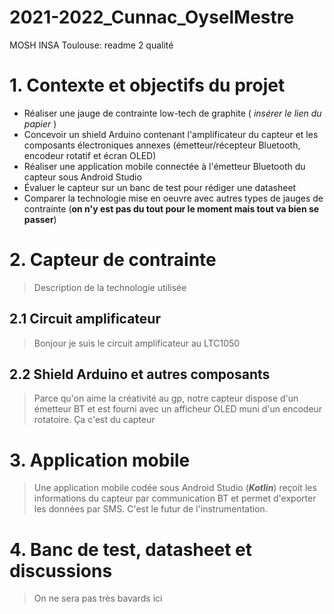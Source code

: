 # 2021-2022_Cunnac_OyselMestre

MOSH INSA Toulouse: readme 2 qualité

# 1. Contexte et objectifs du projet

- Réaliser une jauge de contrainte low-tech de graphite ( *insérer le lien du papier* )
- Concevoir un shield Arduino contenant l'amplificateur du capteur et les composants électroniques annexes (émetteur/récepteur Bluetooth, encodeur rotatif et écran OLED)
- Réaliser une application mobile connectée à l'émetteur Bluetooth du capteur sous Android Studio
- Évaluer le capteur sur un banc de test pour rédiger une datasheet
- Comparer la technologie mise en oeuvre avec autres types de jauges de contrainte (**on n'y est pas du tout pour le moment mais tout va bien se passer**)

# 2. Capteur de contrainte

> Description de la technologie utilisée

  ## 2.1 Circuit amplificateur
  > Bonjour je suis le circuit amplificateur au LTC1050
  ## 2.2 Shield Arduino et autres composants
  > Parce qu'on aime la créativité au gp, notre capteur dispose d'un émetteur BT et est fourni avec un afficheur OLED muni d'un encodeur rotatoire. Ça c'est du capteur
# 3. Application mobile
  > Une application mobile codée sous Android Studio (***Kotlin***) reçoit les informations du capteur par communication BT et permet d'exporter les données par SMS. C'est le futur de l'instrumentation.
# 4. Banc de test, datasheet et discussions
  > On ne sera pas très bavards ici
